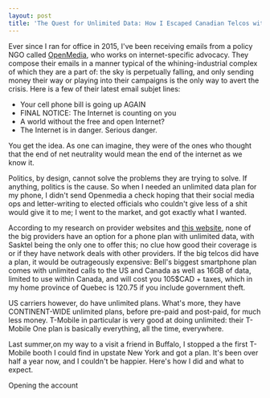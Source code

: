 ```yaml
---
layout: post
title: 'The Quest for Unlimited Data: How I Escaped Canadian Telcos with a US Provider'
---
```


Ever since I ran for office in 2015, I've been receiving emails from a policy NGO called [OpenMedia](https://openmedia.org), who works on internet-specific advocacy. They compose their emails in a manner typical of the whining-industrial complex of which they are a part of: the sky is perpetually falling, and only sending money their way or playing into their campaigns is the only way to avert the crisis. Here is a few of their latest email subjet lines:

* Your cell phone bill is going up AGAIN
* FINAL NOTICE: The Internet is counting on you
* A world without the free and open Internet?
* The Internet is in danger. Serious danger.

You get the idea. As one can imagine, they were of the ones who thought that the end of net neutrality would mean the end of the internet as we know it.

Politics, by design, cannot solve the problems they are trying to solve. If anything, politics is the cause. So when I needed an unlimited data plan for my phone, I didn't send Openmedia a check hoping that their social media ops and letter-writing to elected officials who couldn't give less of a shit would give it to me; I went to the market, and got exactly what I wanted. 

According to my research on provider websites and [this website](https://www.whistleout.ca/CellPhones/Search?minutes=100&sms=100&data=-1&tab=postpaid), none of the big providers have an option for a phone plan with unlimited data, with Sasktel being the only one to offer this; no clue how good their coverage is or if they have network deals with other providers. If the big telcos did have a plan, it would be outrageously expensive: Bell's biggest smartphone plan comes with unlimited calls to the US and Canada as well as 16GB of data, limited to use within Canada, and will cost you 105$CAD + taxes, which in my home province of Quebec is 120.75 if you include government theft.

US carriers however, do have unlimited plans. What's more, they have CONTINENT-WIDE unlimited plans, before pre-paid and post-paid, for much less money. T-Mobile in particular is very good at doing unlimited: their T-Mobile One plan is basically everything, all the time, everywhere.

Last summer,on my way to a visit a friend in Buffalo, I stopped a the first T-Mobile booth I could find in upstate New York and got a plan. It's been over half a year now, and I couldn't be happier. Here's how I did and what to expect. 

Opening the account



